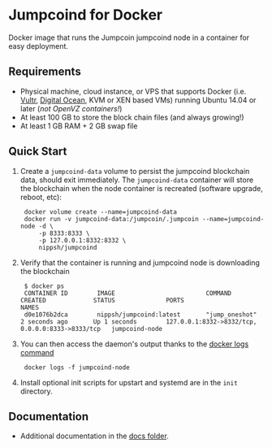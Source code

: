 Jumpcoind for Docker
===================

Docker image that runs the Jumpcoin jumpcoind node in a container for easy deployment.

Requirements
------------

* Physical machine, cloud instance, or VPS that supports Docker (i.e. [Vultr](http://bit.ly/1HngXg0), [Digital Ocean](http://bit.ly/18AykdD), KVM or XEN based VMs) running Ubuntu 14.04 or later (*not OpenVZ containers!*)
* At least 100 GB to store the block chain files (and always growing!)
* At least 1 GB RAM + 2 GB swap file

Quick Start
-----------

1. Create a `jumpcoind-data` volume to persist the jumpcoind blockchain data, should exit immediately.  The `jumpcoind-data` container will store the blockchain when the node container is recreated (software upgrade, reboot, etc):

        docker volume create --name=jumpcoind-data
        docker run -v jumpcoind-data:/jumpcoin/.jumpcoin --name=jumpcoind-node -d \
            -p 8333:8333 \
            -p 127.0.0.1:8332:8332 \
            nippsh/jumpcoind

2. Verify that the container is running and jumpcoind node is downloading the blockchain

        $ docker ps
        CONTAINER ID        IMAGE                         COMMAND             CREATED             STATUS              PORTS                                              NAMES
        d0e1076b2dca        nippsh/jumpcoind:latest       "jump_oneshot"      2 seconds ago       Up 1 seconds        127.0.0.1:8332->8332/tcp, 0.0.0.0:8333->8333/tcp   jumpcoind-node

3. You can then access the daemon's output thanks to the [docker logs command]( https://docs.docker.com/reference/commandline/cli/#logs)

        docker logs -f jumpcoind-node

4. Install optional init scripts for upstart and systemd are in the `init` directory.

Documentation
-------------

* Additional documentation in the [docs folder](docs).
